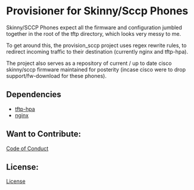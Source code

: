 # Provisioner for Skinny/Sccp Phones

Skinny/SCCP Phones expect all the firmware and configuration jumbled together in the root of the tftp directory, which looks very messy to me.

To get around this, the provision_sccp project uses regex rewrite rules, to redirect incoming traffic to their destination (currently nginx and tftp-hpa).

The project also serves as a repository of current / up to date cisco skinny/sccp firmware maintained for posterity (incase cisco were to drop support/fw-download for these phones).

## Dependencies
- [tftp-hpa](http://www.chschneider.eu/linux/server/tftpd-hpa.shtml)
- [nginx](https://www.nginx.com/resources/wiki/)

## Want to Contribute:
[Code of Conduct](https://github.com/dkgroot/provision_sccp/blob/master/CODE_OF_CONDUCT.md)

## License:
[License](https://github.com/dkgroot/provision_sccp/blob/master/LICENSE)
